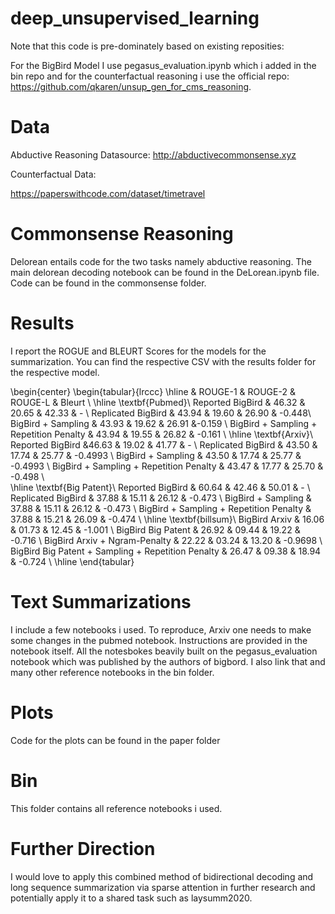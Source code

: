 # deep_unsupervised_learning

Note that this code is pre-dominately based on existing reposities:

For the BigBird Model I use pegasus_evaluation.ipynb which i added in the bin repo and for the counterfactual reasoning i use the official repo: https://github.com/qkaren/unsup_gen_for_cms_reasoning.

# Data

Abductive Reasoning Datasource:
http://abductivecommonsense.xyz

Counterfactual Data: 

https://paperswithcode.com/dataset/timetravel

# Commonsense Reasoning 

Delorean entails code for the two tasks namely abductive reasoning. 
The main delorean decoding notebook can be found in the DeLorean.ipynb file. 
Code can be found in the commonsense folder.

# Results 

I report the ROGUE and BLEURT Scores for the models for the summarization. 
You can find the respective CSV with the results folder for the respective model.

\begin{center}
\begin{tabular}{lrccc}
\hline & ROUGE-1 & ROUGE-2 & ROUGE-L &  Bleurt   \\
\hline
\textbf{Pubmed}\\
Reported BigBird & 46.32 & 20.65 & 42.33 & -  \\
Replicated BigBird & 43.94 & 19.60 & 26.90 &  -0.448\\
BigBird + Sampling & 43.93 & 19.62 & 26.91 &-0.159 \\
BigBird + Sampling  + Repetition Penalty  & 43.94 & 19.55 & 26.82 & -0.161 \\
\hline
\textbf{Arxiv}\\
Reported BigBird &46.63 & 19.02 & 41.77 & - \\
Replicated BigBird  & 43.50 & 17.74 & 25.77 &  -0.4993 \\
BigBird + Sampling  & 43.50 & 17.74 & 25.77 & -0.4993  \\
BigBird + Sampling + Repetition Penalty & 43.47 & 17.77 & 25.70 & -0.498 \\   
\hline
\textbf{Big Patent}\\
Reported BigBird  & 60.64 & 42.46 & 50.01 & -  \\
Replicated BigBird & 37.88 & 15.11 & 26.12 & -0.473  \\
BigBird + Sampling   & 37.88 & 15.11 & 26.12 & -0.473  \\
BigBird + Sampling + Repetition Penalty & 37.88 & 15.21 & 26.09 & -0.474  \\
\hline
\textbf{billsum}\\
BigBird Arxiv & 16.06 & 01.73 & 12.45 & -1.001  \\
BigBird Big Patent  & 26.92 & 09.44 & 19.22 & -0.716  \\
BigBird Arxiv + Ngram-Penalty  & 22.22 & 03.24 & 13.20 & -0.9698 \\
BigBird Big Patent + Sampling + Repetition Penalty  & 26.47 & 09.38 & 18.94 & -0.724  \\
\hline
\end{tabular}

# Text Summarizations

I include a few notebooks i used.
To reproduce, Arxiv one needs to make some changes in the pubmed notebook. 
Instructions are provided in the notebook itself.
All the notesbokes beavily built on the pegasus_evaluation notebook which was published by the authors of bigbord. 
I also link that and many other reference notebooks in the bin folder. 

# Plots 

Code for the plots can be found in the  paper folder

# Bin 

This folder contains all reference notebooks i used.

# Further Direction 

I would love to apply this combined method of bidirectional decoding and long sequence summarization via sparse attention in further research and potentially apply it to a shared task such as laysumm2020.


